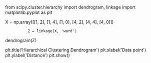 from scipy.cluster.hierarchy import dendrogram, linkage
import matplotlib.pyplot as plt

X = np.array([[1, 2], [1, 4], [1, 0],
              [4, 2], [4, 4], [4, 0]])

              Z = linkage(X, 'ward')

dendrogram(Z)

plt.title('Hierarchical Clustering Dendrogram')
plt.xlabel('Data point')
plt.ylabel('Distance')
plt.show()
